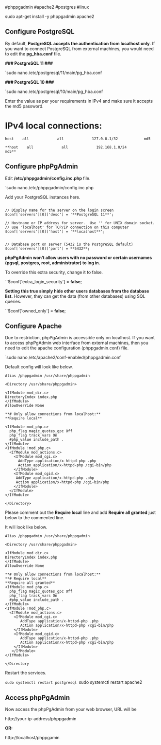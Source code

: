 #phppgadmin #apache2 #postgres #linux 

sudo apt-get install -y  phppgadmin apache2

## Configure PostgreSQL  

By default, **PostgreSQL accepts the authentication from localhost only**. If you want to connect PostgreSQL from external machines, you would need to edit the **pg_hba.conf** file.

**### PostgreSQL 11 ###**

`sudo nano /etc/postgresql/11/main/pg_hba.conf

**### PostgreSQL 10 ###**

`sudo nano /etc/postgresql/10/main/pg_hba.conf

Enter the value as per your requirements in IPv4 and make sure it accepts the md5 password.

# IPv4 local connections:
```
host    all             all             127.0.0.1/32            md5

**host    all             all             192.168.1.0/24          md5**
```
## Configure phpPgAdmin

Edit **/etc/phppgadmin/config.inc.php** file.

`sudo nano /etc/phppgadmin/config.inc.php

Add your PostgreSQL instances here.
```

// Display name for the server on the login screen
$conf['servers'][0]['desc'] = '**PostgreSQL 11**';

// Hostname or IP address for server.  Use '' for UNIX domain socket.
// use 'localhost' for TCP/IP connection on this computer
$conf['servers'][0]['host'] = '**localhost**';


// Database port on server (5432 is the PostgreSQL default)
$conf['servers'][0]['port'] = **5432**;
```

**phpPgAdmin won’t allow users with no password or certain usernames (pgsql, postgres, root, administrator) to log in.**

To override this extra security, change it to false.

``$conf['extra_login_security'] = **false**;

**Setting this true simply hide other users databases from the database list.** However, they can get the data (from other databases) using SQL queries.

``$conf['owned_only'] = **false**;

## Configure Apache

Due to restriction, phpPgAdmin is accessible only on localhost. If you want to access phpPgAdmin web interface from external machines, then you need to edit the apache configuration (phppgadmin.conf) file.

`sudo nano /etc/apache2/conf-enabled/phppgadmin.conf

Default config will look like below.

```
Alias /phppgadmin /usr/share/phppgadmin

<Directory /usr/share/phppgadmin>

<IfModule mod_dir.c>
DirectoryIndex index.php
</IfModule>
AllowOverride None

**# Only allow connections from localhost:**
**Require local**

<IfModule mod_php.c>
  php_flag magic_quotes_gpc Off
  php_flag track_vars On
  #php_value include_path .
</IfModule>
<IfModule !mod_php.c>
  <IfModule mod_actions.c>
    <IfModule mod_cgi.c>
      AddType application/x-httpd-php .php
      Action application/x-httpd-php /cgi-bin/php
    </IfModule>
    <IfModule mod_cgid.c>
     AddType application/x-httpd-php .php
     Action application/x-httpd-php /cgi-bin/php
    </IfModule>
  </IfModule>
</IfModule>

</Directory>
```

Please comment out the **Require local** line and add **Require all granted** just below to the commented line.

It will look like below.

```
Alias /phppgadmin /usr/share/phppgadmin

<Directory /usr/share/phppgadmin>

<IfModule mod_dir.c>
DirectoryIndex index.php
</IfModule>
AllowOverride None

**# Only allow connections from localhost:**
**# Require local**
**Require all granted**
<IfModule mod_php.c>
  php_flag magic_quotes_gpc Off
  php_flag track_vars On
  #php_value include_path .
</IfModule>
<IfModule !mod_php.c>
  <IfModule mod_actions.c>
    <IfModule mod_cgi.c>
       AddType application/x-httpd-php .php
       Action application/x-httpd-php /cgi-bin/php
    </IfModule>
    <IfModule mod_cgid.c>
       AddType application/x-httpd-php .php
       Action application/x-httpd-php /cgi-bin/php
    </IfModule>
   </IfModule>
</IfModule>

</Directory
```

Restart the services.

`sudo systemctl restart postgresql
`sudo systemctl restart apache2


## Access phpPgAdmin

Now access the phpPgAdmin from your web browser, URL will be

http://your-ip-address/phppgadmin

**OR:**

http://localhost/phppgamin